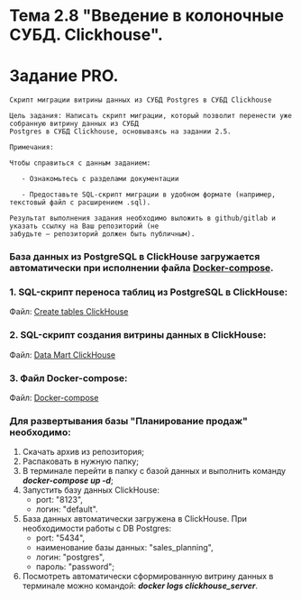 # Тема 2.8 "Введение в колоночные СУБД. Clickhouse".
# Задание PRO. 

```
Скрипт миграции витрины данных из СУБД Postgres в СУБД Clickhouse

Цель задания: Написать скрипт миграции, который позволит перенести уже собранную витрину данных из СУБД 
Postgres в СУБД Clickhouse, основываясь на задании 2.5.

Примечания:

Чтобы справиться с данным заданием:

   - Ознакомьтесь с разделами документации 

   - Предоставьте SQL-скрипт миграции в удобном формате (например, текстовый файл с расширением .sql).

Результат выполнения задания необходимо выложить в github/gitlab и указать ссылку на Ваш репозиторий (не 
забудьте — репозиторий должен быть публичным).

```
### База данных из PostgreSQL в ClickHouse загружается автоматически при исполнении файла [Docker-compose](docker-compose.yml).

### 1. SQL-скрипт переноса таблиц из PostgreSQL в ClickHouse:
Файл: [Create tables ClickHouse](clickhouse_scripts/click_create_table.sql)

### 2. SQL-скрипт создания витрины данных в ClickHouse:
Файл: [Data Mart ClickHouse](clickhouse_scripts/click_data_mart.sql)

### 3. Файл Docker-compose:
Файл: [Docker-compose](docker-compose.yml)


### Для развертывания базы "Планирование продаж" необходимо:
1. Скачать архив из репозитория;
2. Распаковать в нужную папку;
3. В терминале перейти в папку с базой данных и выполнить команду ***docker-compose up -d***;
4. Запустить базу данных ClickHouse:
    - port: "8123",
    - логин: "default".
5. База данных автоматически загружена в ClickHouse.
   При необходимости работы с DB Postgres:
    - port: "5434", 
    - наименование базы данных: "sales_planning", 
    - логин: "postgres", 
    - пароль: "password";
6. Посмотреть автоматически сформированную витрину данных в терминале можно командой: ***docker logs clickhouse_server***.